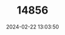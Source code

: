 ---
title: "14856"
category: "Notochelys platynota"
draft: false
date: 2024-02-22 13:03:50
languages:
  English: ["Malayan Flat-shelled Turtle"]
---